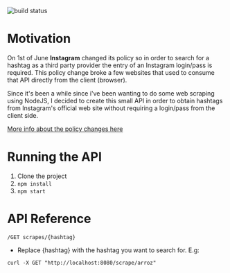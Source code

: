 ![build status](https://travis-ci.org/lucaslago/instagram-buddy.svg?branch=master)
# Motivation
On 1st of June **Instagram** changed its policy so in order to search for a hashtag as a third
party provider the entry of an Instagram login/pass is required. 
This policy change broke a few websites that used to consume that API directly from the client (browser).

Since it's been a while since i've been wanting to do some web scraping using NodeJS, I decided to create this small API in order
to obtain hashtags from Instagram's official web site without requiring a login/pass from the client side.

[More info about the policy changes here](https://www.google.com.br/url?sa=t&rct=j&q=&esrc=s&source=web&cd=7&ved=0ahUKEwiys9uAnrHPAhVClpAKHSJuAEMQFghAMAY&url=https%3A%2F%2Fwww.dialogfeed.com%2Fupdate-instagram-api-changes-restrictions-solutions%2F&usg=AFQjCNEGK1LO7MX6y0zCPrjevs-5rQSYPw&cad=rja)

# Running the API
1. Clone the project
1. ```npm install```
1. ```npm start```

# API Reference
```/GET scrapes/{hashtag}```
* Replace {hashtag} with the hashtag you want to search for.
E.g: 
```curl
curl -X GET "http://localhost:8080/scrape/arroz"
```

